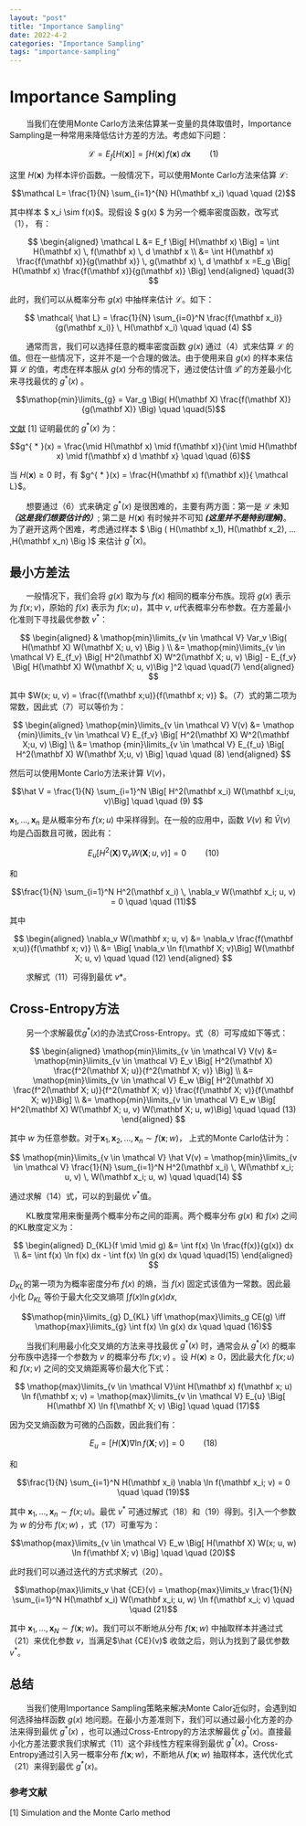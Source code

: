 ```yaml
---
layout: "post"
title: "Importance Sampling"
date: 2022-4-2
categories: "Importance Sampling"
tags: "importance-sampling"
---
```


# Importance Sampling
&emsp; &ensp; 当我们在使用Monte Carlo方法来估算某一变量的具体取值时，Importance Sampling是一种常用来降低估计方差的方法。考虑如下问题：

$$\mathcal L = E_f \Big[H(\mathbf x) \Big ] = \int H(\mathbf x) \, f(\mathbf x) \,d \mathbf x \quad \quad (1)$$

这里 $H(\mathbf x)$ 为样本评价函数。一般情况下，可以使用Monte Carlo方法来估算 $\mathcal L$:

$$\mathcal L= \frac{1}{N} \sum_{i=1}^{N} H(\mathbf x_i) \quad \quad (2)$$

其中样本 $ x_i \sim f(x)$。现假设 $ g(x) $ 为另一个概率密度函数，改写式（1）， 有：

$$ 
\begin{aligned}
\mathcal L &= E_f \Big[ H(\mathbf x) \Big] = \int H(\mathbf x) \, f(\mathbf x) \, d \mathbf x \\
&= \int H(\mathbf x) \frac{f(\mathbf x)}{g(\mathbf x)} \, g(\mathbf x) \, d \mathbf x =E_g \Big[ H(\mathbf x) \frac{f(\mathbf x)}{g(\mathbf x)} \Big]
\end{aligned}
\quad(3)
$$

此时，我们可以从概率分布 $g(x)$ 中抽样来估计 $\mathcal L$。如下：

$$
\mathcal{ \hat L} = \frac{1}{N} \sum_{i=0}^N \frac{f(\mathbf x_i)}{g(\mathbf x_i)} \, H(\mathbf x_i) \quad \quad (4)
$$

&emsp; &ensp; 通常而言，我们可以选择任意的概率密度函数 $g(x)$ 通过（4）式来估算 $\mathcal L$ 的值。但在一些情况下，这并不是一个合理的做法。由于使用来自 $g(x)$ 的样本来估算 $\mathcal L$ 的值，考虑在样本服从 $g(x)$ 分布的情况下，通过使估计值 $\mathcal {\hat L}$ 的方差最小化来寻找最优的 $g^{ * }(x)$ 。

$$\mathop{min}\limits_{g} = Var_g \Big(  H(\mathbf X) \frac{f(\mathbf X)}{g(\mathbf X)} \Big) \quad \quad(5)$$

[文献] [1] 证明最优的 $g^{ * }(x)$ 为：

$$g^{ * }(x) = \frac{\mid H(\mathbf x) \mid f(\mathbf x)}{\int \mid H(\mathbf x) \mid f(\mathbf x) d \mathbf x} \quad \quad (6)$$

当 $H(\mathbf x) \geqslant 0$ 时，有 $g^{ * }(x) = \frac{H(\mathbf x) f(\mathbf x)}{ \mathcal L}$。

&emsp; &ensp; 想要通过（6）式来确定 $g^{ * }(x)$ 是很困难的，主要有两方面：第一是 $\mathcal L$ 未知 ***（这是我们想要估计的）***; 第二是 $H(\mathbf x)$ 有时候并不可知 ***(这里并不是特别理解)***。为了避开这两个困难，考虑通过样本 $ \Big ( H(\mathbf x_1), H(\mathbf x_2), ... ,H(\mathbf x_n) \Big )$ 来估计 $g^{ * }(x)$。

## 最小方差法

&emsp; &ensp; 一般情况下，我们会将 $g(x)$ 取为与 $f(x)$ 相同的概率分布族。现将 $g(x)$ 表示为 $f(x; v)$，原始的 $f(x)$ 表示为 $f(x;u)$，其中 $v$, $u$代表概率分布参数。在方差最小化准则下寻找最优参数 $v^{ * }$：

$$
\begin{aligned}
&
\mathop{min}\limits_{v \in \mathcal V} Var_v \Big( H(\mathbf X) W(\mathbf X; u, v) \Big ) \\
&= \mathop{min}\limits_{v \in \mathcal V} E_{f_v} \Big[ H^2(\mathbf X) W^2(\mathbf X; u, v) \Big] - E_{f_v} \Big[ H(\mathbf X) W(\mathbf X; u, v)\Big ]^2 \quad \quad(7)
\end{aligned}
$$ 

其中 $W(x; u, v) = \frac{f(\mathbf x;u)}{f(\mathbf x; v)} $。（7）式的第二项为常数，因此式（7）可以等价为：

$$ 
\begin{aligned} 
\mathop{min}\limits_{v \in \mathcal V} V(v) &= \mathop {min}\limits_{v \in \mathcal V} E_{f_v} \Big[  H^2(\mathbf X) W^2(\mathbf X;u, v) \Big] \\
&= \mathop {min}\limits_{v \in \mathcal V} E_{f_u} \Big[  H^2(\mathbf X) W(\mathbf X;u, v) \Big] \quad \quad (8)
\end{aligned}
$$

然后可以使用Monte Carlo方法来计算 $V(v)$，

$$\hat V = \frac{1}{N} \sum_{i=1}^N \Big[ H^2(\mathbf x_i) W(\mathbf x_i;u, v)\Big] \quad \quad (9) $$

$\mathbf x_1, ..., \mathbf x_n$ 是从概率分布 $f(x; u)$ 中采样得到。在一般的应用中，函数 $V(v)$ 和 $\hat V(v)$ 均是凸函数且可微，因此有：

$$ E_u \Big[ H^2(\mathbf X) \, \nabla_v W(\mathbf X; u, v) \Big] = 0 \quad \quad (10)$$

和

$$\frac{1}{N} \sum_{i=1}^N H^2(\mathbf x_i) \, \nabla_v W(\mathbf x_i; u, v) = 0 \quad \quad (11)$$

其中 

$$
\begin{aligned}
\nabla_v W(\mathbf x; u, v) &= \nabla_v \frac{f(\mathbf x;u)}{f(\mathbf x; v)} \\
&= \Big[ \nabla_v \ln f(\mathbf X; v)\Big] W(\mathbf X; u, v) \quad \quad (12)
\end{aligned}
$$

&ensp; &emsp; 求解式（11）可得到最优 $v{ * }$。

## Cross-Entropy方法

&emsp; &ensp; 另一个求解最优$g^{ * }(x)$的办法式Cross-Entropy。式（8）可写成如下等式：

$$
\begin{aligned}
\mathop{min}\limits_{v \in \mathcal V} V(v) &= \mathop{min}\limits_{v \in \mathcal V} E_v \Big[ H^2(\mathbf X) \frac{f^2(\mathbf X; u)}{f^2(\mathbf X; v)} \Big] \\
&= \mathop{min}\limits_{v \in \mathcal V}  E_w \Big[  H^2(\mathbf X) \frac{f^2(\mathbf X; u)}{f^2(\mathbf X; v)} \frac{f(\mathbf X; v)}{f(\mathbf X; w)}\Big] \\
&= \mathop{min}\limits_{v \in \mathcal V} E_w \Big[ H^2(\mathbf X) W(\mathbf X; u, v) W(\mathbf X; u, w)\Big] \quad \quad (13)
\end{aligned}
$$

其中 $w$ 为任意参数。对于$\mathbf x_1, \mathbf x_2, ... , \mathbf x_n \sim f(\mathbf x; w)$， 上式的Monte Carlo估计为：

$$
\mathop{min}\limits_{v \in \mathcal V} \hat V(v) =  \mathop{min}\limits_{v \in \mathcal V} \frac{1}{N} \sum_{i=1}^N H^2(\mathbf x_i) \, W(\mathbf x_i; u, v) \, W(\mathbf x_i; u, w)  \quad \quad(14)
$$

通过求解（14）式，可以的到最优 $v^{ * }$值。

&emsp; &ensp; KL散度常用来衡量两个概率分布之间的距离。两个概率分布 $g(x)$ 和 $f(x)$ 之间的KL散度定义为：

$$
\begin{aligned}
D_{KL}(f \mid \mid g) &= \int f(x) \ln \frac{f(x)}{g(x)} dx \\
&= \int f(x) \ln f(x) dx - \int f(x) \ln g(x) dx    \quad \quad(15)
\end{aligned}
$$

$D_{KL}$的第一项为为概率密度分布 $f(x)$ 的熵，当 $f(x)$ 固定式该值为一常数。因此最小化 $D_{KL}$ 等价于最大化交叉熵项 $\int f(x) \ln g(x) dx$,

$$\mathop{min}\limits_{g} D_{KL} \iff \mathop{max}\limits_g CE(g) \iff \mathop{max}\limits_{g} \int f(x) \ln g(x) dx  \quad \quad (16)$$

&emsp; &ensp; 当我们利用最小化交叉熵的方法来寻找最优 $g^{ * }(x)$ 时，通常会从 $g^{ * }(x)$ 的概率分布族中选择一个参数为 $v$ 的概率分布 $f(x; v)$ 。设 $H(\mathbf x) \ge 0$，因此最大化 $f(x;u)$ 和 $f(x; v)$ 之间的交叉熵距离等价最大化下式： 

$$ \mathop{max}\limits_{v \in \mathcal V}\int H(\mathbf x) f(\mathbf x; u) \ln f(\mathbf x; v) = \mathop{max}\limits_{v \in \mathcal V} E_{u} \Big[ H(\mathbf X) \ln f(\mathbf X; v) \Big] \quad \quad (17)$$

因为交叉熵函数为可微的凸函数，因此我们有：

$$
E_{u} = \Big[ H(\mathbf X) \nabla \ln f(\mathbf X; v)\Big] = 0 \quad \quad (18)
$$

和

$$\frac{1}{N} \sum_{i=1}^N H(\mathbf x_i) \nabla \ln f(\mathbf x_i; v) = 0 \quad \quad (19)$$

其中 $\mathbf x_1, ..., \mathbf x_n \sim f(x; u)$。最优 $v^{ * }$ 可通过解式（18）和（19）得到。引入一个参数为 $w$ 的分布 $f(x; w)$ ，式（17）可重写为：

$$\mathop{max}\limits_{v \in \mathcal V} E_w \Big[ H(\mathbf X) W(x; u, w) \ln f(\mathbf X; v) \Big] \quad \quad (20)$$

此时我们可以通过迭代的方式求解式（20）。

$$\mathop{max}\limits_v \hat {CE}(v) = \mathop{max}\limits_v \frac{1}{N} \sum_{i=1}^N H(\mathbf x_i) W(\mathbf x_i; u, w) \ln f(\mathbf x_i; v) \quad \quad (21)$$

其中 $\mathbf x_1, ... , \mathbf x_N \sim f(\mathbf x; w)$。我们可以不断地从分布 $f(\mathbf x; w)$ 中抽取样本并通过式（21）来优化参数 $v$，当满足$\hat {CE}(v)$ 收敛之后，则认为找到了最优参数 $v^{ * }$。

## 总结

&emsp; &ensp; 当我们使用Importance Sampling策略来解决Monte Calor近似时，会遇到如何选择抽样函数 $g(x)$ 地问题。在最小方差准则下，我们可以通过最小化方差的办法来得到最优 $g^{ * }(x)$ ，也可以通过Cross-Entropy的方法求解最优 $g^{ * }(x)$。直接最小化方差法要求我们求解式（11）这个非线性方程来得到最优 $g^{ * }(x)$。Cross-Entropy通过引入另一概率分布 $f(\mathbf x; w)$，不断地从 $f(\mathbf x; w)$ 抽取样本，迭代优化式（21）来得到最优 $g^ { * }(x)$。  


### 参考文献
[1] Simulation and the Monte Carlo method

[文献]: https://www.doc88.com/p-1764614416883.html?r=1

